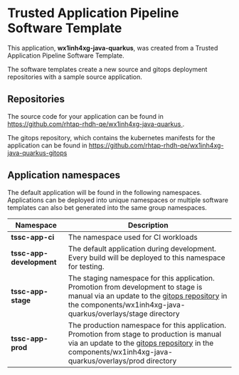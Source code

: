# Trusted Application Pipeline Software Template

This application, **wx1inh4xg-java-quarkus**, was created from a Trusted Application Pipeline Software Template.

The software templates create a new source and gitops deployment repositories with a sample source application. 

## Repositories

The source code for your application can be found in [https://github.com/rhtap-rhdh-qe/wx1inh4xg-java-quarkus ](https://github.com/rhtap-rhdh-qe/wx1inh4xg-java-quarkus ).
 
The gitops repository, which contains the kubernetes manifests for the application can be found in 
[https://github.com/rhtap-rhdh-qe/wx1inh4xg-java-quarkus-gitops ](https://github.com/rhtap-rhdh-qe/wx1inh4xg-java-quarkus-gitops ) 

## Application namespaces 

The default application will be found in the following namespaces. Applications can be deployed into unique namespaces or multiple software templates can also bet generated into the same group namespaces.  

|  Namespace   |  Description   |  
| -------- | -------- |
| **tssc-app-ci** | The namespace used for CI workloads |
| **tssc-app-development** | The default application during development. Every build will be deployed to this namespace for testing. |
| **tssc-app-stage** | The staging namespace for this application. Promotion from development to stage is manual via an update to the [gitops repository](https://github.com/rhtap-rhdh-qe/wx1inh4xg-java-quarkus-gitops ) in the components/wx1inh4xg-java-quarkus/overlays/stage directory |
| **tssc-app-prod** | The production namespace for this application. Promotion from stage to production is manual via an update to the [gitops repository](https://github.com/rhtap-rhdh-qe/wx1inh4xg-java-quarkus-gitops ) in the components/wx1inh4xg-java-quarkus/overlays/prod directory |